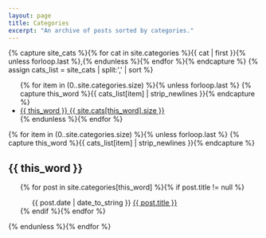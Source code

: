 ```yaml
---
layout: page
title: Categories
excerpt: "An archive of posts sorted by categories."
---
```


{% capture site_cats %}{% for cat in site.categories %}{{ cat | first }}{% unless forloop.last %},{% endunless %}{% endfor %}{% endcapture %}
{% assign cats_list = site_cats | split:',' | sort %}

<ul class="tag-box inline">
  {% for item in (0..site.categories.size) %}{% unless forloop.last %}
    {% capture this_word %}{{ cats_list[item] | strip_newlines }}{% endcapture %}
    <li><a href="#{{ this_word }}">{{ this_word }} <span>{{ site.cats[this_word].size }}</span></a></li>
  {% endunless %}{% endfor %}
</ul>

{% for item in (0..site.categories.size) %}{% unless forloop.last %}
  {% capture this_word %}{{ cats_list[item] | strip_newlines }}{% endcapture %}
  <h2 id="{{ this_word }}">{{ this_word }}</h2>
  <ul class="post-list">
  {% for post in site.categories[this_word] %}{% if post.title != null %}
    <!-- <li><a href="{{ site.url }}/{{ post.url }}">{{ post.title }}<span class="entry-date"><time datetime="{{ post.date | date_to_xmlschema }}">{{ post.date | date: "%B %d, %Y" }}</time></span></a></li> -->
      <ul>
        <span class="post-date">{{ post.date | date_to_string }}</span>
        <a href="{{ site.url }}/{{ post.url }}"> {{ post.title }} </a>
      </ul>
  {% endif %}{% endfor %}
  </ul>
{% endunless %}{% endfor %}